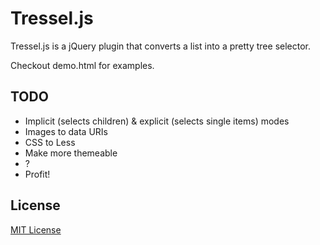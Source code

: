 # Tressel.js

Tressel.js is a jQuery plugin that converts a list into a pretty tree selector.

Checkout demo.html for examples.

## TODO

* Implicit (selects children) & explicit (selects single items) modes
* Images to data URIs
* CSS to Less
* Make more themeable
* ?
* Profit!

## License

[MIT License](https://github.com/simon-downes/tressel.js/blob/master/LICENSE)
